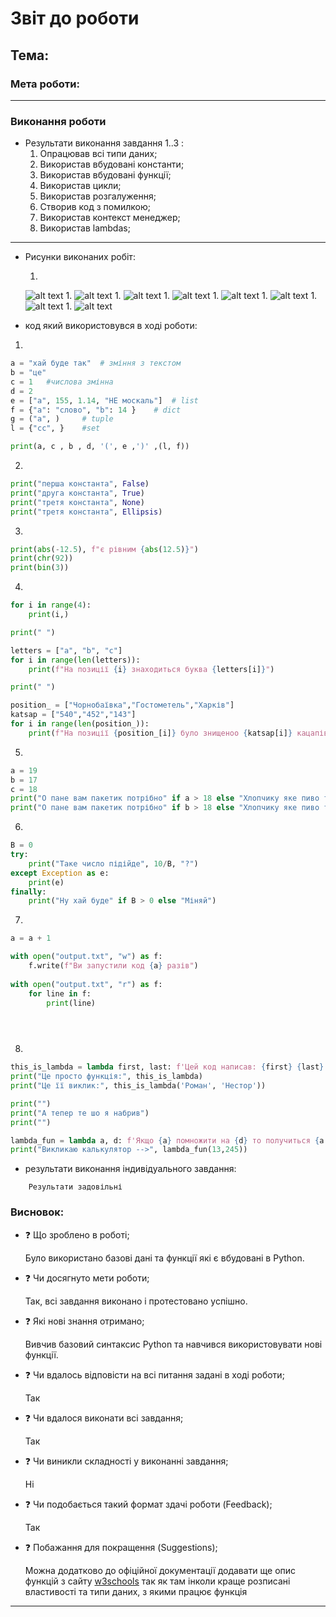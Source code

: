 # Звіт до роботи
## Тема: 
### Мета роботи: 
---
### Виконання роботи
- Результати виконання завдання 1..3 :
    1. Опрацював всі типи даних;
    1. Використав вбудовані константи;
    1. Використав вбудовані функції;
    1. Використав цикли;
    1. Використав розгалуження;
    1. Створив код з помилкою;
    1. Використав контекст менеджер;
    1. Використав lambdas;
---
- Рисунки виконаних робіт:

    <!-- 1. ![alt text](https://raw.githubusercontent.com/RomanIT320/LB_kn320_oop/main/pictures/Test_program.png "test_program_1") -->
    1. 
    ![alt text](https://raw.githubusercontent.com/RomanIT320/LB_kn320_oop/main/pictures/LB_3_1.png " ")
    1. 
    ![alt text](https://raw.githubusercontent.com/RomanIT320/LB_kn320_oop/main/pictures/LB_3_2.png " ")
    1. 
    ![alt text](https://raw.githubusercontent.com/RomanIT320/LB_kn320_oop/main/pictures/LB_3_3.png " ")
    1. 
    ![alt text](https://raw.githubusercontent.com/RomanIT320/LB_kn320_oop/main/pictures/LB_3_4.png " ")
    1. 
    ![alt text](https://raw.githubusercontent.com/RomanIT320/LB_kn320_oop/main/pictures/LB_3_5.png " ")
    1. 
    ![alt text](https://raw.githubusercontent.com/RomanIT320/LB_kn320_oop/main/pictures/LB_3_6.png " ")
    1. 
    ![alt text](https://raw.githubusercontent.com/RomanIT320/LB_kn320_oop/main/pictures/LB_3_7.png " ")
    1. 
    ![alt text](https://raw.githubusercontent.com/RomanIT320/LB_kn320_oop/main/pictures/LB_3_8.png " ")
    


- код який використовувся в ході роботи:
1. 
```python
a = "хай буде так"  # зміння з текстом
b = "це"
c = 1   #числова змінна
d = 2   
e = ["a", 155, 1.14, "НЕ москаль"]  # list
f = {"a": "слово", "b": 14 }    # dict
g = ("a", )     # tuple
l = {"cc", }    #set

print(a, c , b , d, '(', e ,')' ,(l, f))
```
2. 
```python
print("перша константа", False)
print("друга константа", True)
print("третя константа", None)
print("третя константа", Ellipsis)
```
3. 
```python
print(abs(-12.5), f"є рівним {abs(12.5)}")
print(chr(92))
print(bin(3))
```
4. 
```python
for i in range(4):
    print(i,)

print(" ")

letters = ["a", "b", "c"]
for i in range(len(letters)):
    print(f"На позиції {i} знаходиться буква {letters[i]}")

print(" ")

position_ = ["Чорнобаївка","Гостометель","Харків"]
katsap = ["540","452","143"]
for i in range(len(position_)):
    print(f"На позиції {position_[i]} було знищеноо {katsap[i]} кацапів")
```
5. 
```python
a = 19
b = 17
c = 18
print("О пане вам пакетик потрібно" if a > 18 else "Хлопчику яке пиво ти себе бачив")
print("О пане вам пакетик потрібно" if b > 18 else "Хлопчику яке пиво ти себе бачив")


```
6. 
```python
B = 0
try:
    print("Таке число підійде", 10/B, "?")
except Exception as e:
    print(e)
finally:
    print("Ну хай буде" if B > 0 else "Міняй")


```
7. 
```python
a = a + 1

with open("output.txt", "w") as f:
    f.write(f"Ви запустили код {a} разів")
    
with open("output.txt", "r") as f:
    for line in f:
        print(line)


    
```
8. 
```python
this_is_lambda = lambda first, last: f'Цей код написав: {first} {last}'
print("Це просто функція:", this_is_lambda)
print("Це її виклик:", this_is_lambda('Роман', 'Нестор'))

print("")
print("А тепер те шо я набрив")
print("")

lambda_fun = lambda a, d: f'Якщо {a} помножити на {d} то получиться {a * d}'
print("Викликаю калькулятор -->", lambda_fun(13,245))
```


- результати виконання індивідуального завдання:

```text
    Результати задовільні 
```

### Висновок: 
- :question: Що зроблено в роботі;

    Було використано базові дані та функції які є вбудовані в Python.
    
- :question: Чи досягнуто мети роботи;

    Так, всі завдання виконано і протестовано успішно.
    
- :question: Які нові знання отримано;
    
    Вивчив базовий синтаксис Python та навчився використовувати нові функції.
    
- :question: Чи вдалось відповісти на всі питання задані в ході роботи;

    
     Так
    
- :question: Чи вдалося виконати всі завдання;

    
     Так
    
- :question: Чи виникли складності у виконанні завдання;

    
    Ні
    
- :question: Чи подобається такий формат здачі роботи (Feedback);

    
    Так 
    
- :question: Побажання для покращення (Suggestions);

    
    Можна додатково до офіційної документації додавати ще опис функцій з сайту [w3schools](https://www.w3schools.com/) так як там інколи краще розписані властивості та типи даних, з якими працює функція
    
---